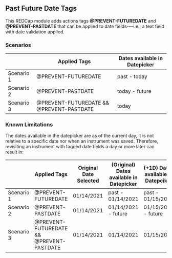## Past Future Date Tags
This REDCap module adds actions tags __@PREVENT-FUTUREDATE__ and __@PREVENT-PASTDATE__ that can be applied to date fields-—i.e., a text field with date validation applied.

### Scenarios

|               | Applied Tags  | Dates available in Datepicker |
| ------------- | ------------- | ------------- |
| Scenario 1    | @PREVENT-FUTUREDATE  | past - today  |
| Scenario 2    | @PREVENT-PASTDATE  | today - future  |
| Scenario 3    | @PREVENT-FUTUREDATE && @PREVENT-PASTDATE  | today  |


### Known Limitations
The dates available in the datepicker are as of the current day, it is not relative to a specific date nor when an instrument was saved. Therefore, revisiting an instrument with tagged date fields a day or more later can result in:

|               | Applied Tags  | Original Date Selected | (Original) Dates available in Datepicker | (+1D) Dates available in Datepciker
| ------------- | ------------- | ------------- | ------------- | ------------- |
| Scenario 1    | @PREVENT-FUTUREDATE  | 01/14/2021  | past - 01/14/2021 | past - 01/15/2021 |
| Scenario 2    | @PREVENT-PASTDATE  | 01/14/2021  | 01/14/2021 - future | 01/15/2021 - future |
| Scenario 3    | @PREVENT-FUTUREDATE && @PREVENT-PASTDATE  | 01/14/2021  | 01/14/2021 | 01/15/2021 |
